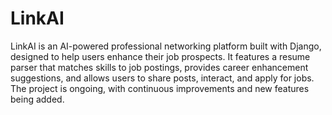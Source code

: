 # LinkAI
LinkAI is an AI-powered professional networking platform built with Django, designed to help users enhance their job prospects. It features a resume parser that matches skills to job postings, provides career enhancement suggestions, and allows users to share posts, interact, and apply for jobs. The project is ongoing, with continuous improvements and new features being added.

